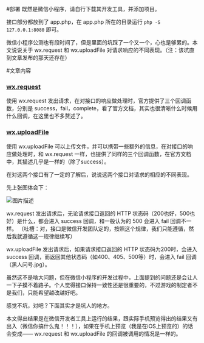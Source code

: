 #部署
既然是微信小程序，请自行下载其开发工具，并添加项目。

接口部分都放到了 app.php，在 app.php 所在的目录运行 `php -S 127.0.0.1:8080` 即可。

微信小程序公测也有段时间了，但是里面的坑踩了一个又一个，心也是够累的。本文说说关于 wx.request 和 wx.uploadFile 对请求响应的不同表现。（注：该坑直到文章发布的那天还存在）

#文章内容

### [wx.request][1]
使用 wx.request 发出请求，在对接口的响应做处理时，官方提供了三个回调函数，分别是 success，fail，complete，看了官方文档，其实也很清晰什么时候用什么回调，在这里也不多赘述了。

### [wx.uploadFile][2]
使用 wx.uploadFile 可以上传文件，并可以携带一些额外的信息，在对接口的响应做处理时，和 wx.request 一样，也提供了同样的三个回调函数，在官方文档中，其描述几乎是一样的（除了success）。

在对这两个接口有了一定的了解后，说说这两个接口对请求的相应的不同表现。

先上张图体会下：

![图片描述][3]

wx.request 发出请求后，无论请求接口返回的 HTTP 状态码（200也好，500也好）是什么，都会进入 success 回调，和一般认为的 500 会进入 fail 回调不一样。
（吐槽：对，接口是微信开发团队定的，按照这个规律，我们只能遵循，然后我就遵循这一规律继续写）

wx.uploadFile 发出请求后，如果请求接口返回的 HTTP 状态码为200时，会进入 success 回调，而返回其他状态码（如400、405、500等）时，会进入 fail 回调（黑人问号.jpg）。

虽然这不是啥大问题，但在微信小程序的开发过程中，上面提到的问题还是会让人一下子摸不着路子。个人觉得接口保持一致性还是很重要的，不过游戏的制定者不是我们，只能希望越改越好吧。

感觉不坑，对吧？下面其实才是坑人的地方。

本文得出结果是在微信开发者工具上运行的结果，跟实际手机预览得出的结果又有出入（微信你搞什么鬼！！！），如果在手机上预览（我是在iOS上预览的）的话会变成—— wx.request 和 wx.uploadFile 的回调被调用的情况是一样的。

  [1]: https://mp.weixin.qq.com/debug/wxadoc/dev/api/network-request.html
  [2]: https://mp.weixin.qq.com/debug/wxadoc/dev/api/network-file.html#wxuploadfileobject
  [3]: https://sfault-image.b0.upaiyun.com/390/440/3904405494-5836936ab082b_articlex